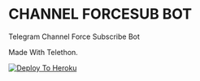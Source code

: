 # CHANNEL FORCESUB BOT

<p>Telegram Channel Force Subscribe Bot</p>

<p>Made With Telethon.</p>


[![Deploy To Heroku](https://www.herokucdn.com/deploy/button.svg)](https://heroku.com/deploy?template=https://github.com/anonymousdoge69/uwu/tree/main)
